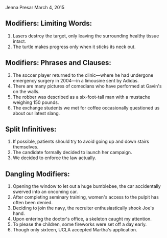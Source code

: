 Jenna Presar
March 4, 2015

## Modifiers: Limiting Words:

1. Lasers destroy the target, only leaving the surrounding healthy tissue intact.
2. The turtle makes progress only when it sticks its neck out.

## Modifiers: Phrases and Clauses:

3. The soccer player returned to the clinic—where he had undergone emergency surgery in 2004—in a limousine sent by Adidas.
4. There are many pictures of comedians who have performed at Gavin's on the walls.
5. The robber was described as a six-foot-tall man with a mustache weighing 150 pounds.
6. The exchange students we met for coffee occasionally questioned us about our latest slang.

## Split Infinitives:

1. If possible, patients should try to avoid going up and down stairs themselves.
2. The candidate formally decided to launch her campaign.
3. We decided to enforce the law actually.

## Dangling Modifiers:

1. Opening the window to let out a huge bumblebee, the car accidentally swerved into an oncoming car.
2. After completing seminary training, women's access to the pulpit has often been denied.
3. Deciding to join the navy, the recruiter enthusiastically shook Joe's hand.
4. Upon entering the doctor's office, a skeleton caught my attention.
5. To please the children, some fireworks were set off a day early.
6. Though only sixteen, UCLA accepted Martha's application.